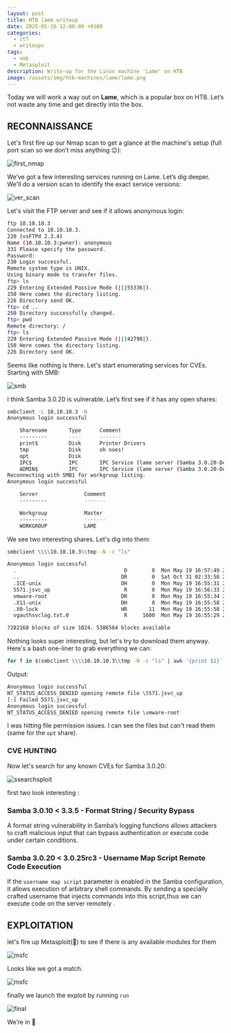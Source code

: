 ```yaml
---
layout: post
title: HTB lame writeup
date: 2025-05-16 12:00:00 +0100
categories:
  - ctf
  - writeups
tags:
  - smb
  - Metasploit
description: Write-up for the Linux machine 'Lame' on HTB
image: /assets/img/htb-machines/lame/lame.png
---
```

Today we will work a way out on **Lame**, which is a popular box on HTB. Let’s not waste any time and get directly into the box.

## RECONNAISSANCE

Let's first fire up our Nmap scan to get a glance at the machine's setup (full port scan so we don’t miss anything 😉):

![first_nmap](/assets/img/htb-machines/lame/nmap_first.png)

We’ve got a few interesting services running on Lame. Let’s dig deeper.  
We'll do a version scan to identify the exact service versions:

![ver_scan](/assets/img/htb-machines/lame/2025-05-19_16-20-15_screenshot.png)

Let's visit the FTP server and see if it allows anonymous login:

```sh
ftp 10.10.10.3                                                                       
Connected to 10.10.10.3.
220 (vsFTPd 2.3.4)
Name (10.10.10.3:pwner): anonymous
331 Please specify the password.
Password: 
230 Login successful.
Remote system type is UNIX.
Using binary mode to transfer files.
ftp> ls
229 Entering Extended Passive Mode (|||55336|).
150 Here comes the directory listing.
226 Directory send OK.
ftp> cd ..
250 Directory successfully changed.
ftp> pwd
Remote directory: /
ftp> ls
229 Entering Extended Passive Mode (|||42798|).
150 Here comes the directory listing.
226 Directory send OK.
```

Seems like nothing is there. Let's start enumerating services for CVEs.  
Starting with SMB:

![smb](/assets/img/htb-machines/lame/smb.png)

I think Samba 3.0.20 is vulnerable. Let’s first see if it has any open shares:
```sh
smbclient -L 10.10.10.3 -N
Anonymous login successful

	Sharename       Type      Comment
	---------       ----      -------
	print$          Disk      Printer Drivers
	tmp             Disk      oh noes!
	opt             Disk      
	IPC$            IPC       IPC Service (lame server (Samba 3.0.20-Debian))
	ADMIN$          IPC       IPC Service (lame server (Samba 3.0.20-Debian))
Reconnecting with SMB1 for workgroup listing.
Anonymous login successful

	Server               Comment
	---------            -------

	Workgroup            Master
	---------            -------
	WORKGROUP            LAME

```

We see two interesting shares. Let's dig into them:
```sh
smbclient \\\\10.10.10.3\\tmp -N -c "ls"

Anonymous login successful
  .                                   D        0  Mon May 19 16:57:49 2025
  ..                                 DR        0  Sat Oct 31 02:33:58 2020
  .ICE-unix                          DH        0  Mon May 19 16:55:31 2025
  5571.jsvc_up                        R        0  Mon May 19 16:56:33 2025
  vmware-root                        DR        0  Mon May 19 16:55:34 2025
  .X11-unix                          DH        0  Mon May 19 16:55:58 2025
  .X0-lock                           HR       11  Mon May 19 16:55:58 2025
  vgauthsvclog.txt.0                  R     1600  Mon May 19 16:55:29 2025

7282168 blocks of size 1024. 5386564 blocks available
```

Nothing looks super interesting, but let's try to download them anyway.  
Here's a bash one-liner to grab everything we can:
```sh
for f in $(smbclient \\\\10.10.10.3\\tmp -N -c "ls" | awk '{print $1}' | grep -vE '^\.$|^\.\.$'); do smbclient \\\\10.10.10.3\\tmp -N -c "lcd /tmp; get \"$f\"" && echo "[+] Got $f" || echo "[-] Failed $f"; done
```

Output:
```sh
Anonymous login successful
NT_STATUS_ACCESS_DENIED opening remote file \5571.jsvc_up
[-] Failed 5571.jsvc_up
Anonymous login successful
NT_STATUS_ACCESS_DENIED opening remote file \vmware-root
```

I was hitting file permission issues. I can see the files but can't read them (same for the `opt` share).
### CVE HUNTING

Now let's search for any known CVEs for Samba 3.0.20:

![ssearchsploit](/assets/img/htb-machines/lame/searchploit.png)

first two look interesting :
### Samba 3.0.10 < 3.3.5 - Format String / Security Bypass

A format string vulnerability in Samba’s logging functions allows attackers to craft malicious input that can bypass authentication or execute code under certain conditions.
### Samba 3.0.20 < 3.0.25rc3 - Username Map Script Remote Code Execution

If the `username map script` parameter is enabled in the Samba configuration, it allows execution of arbitrary shell commands. By sending a specially crafted username that injects commands into this script,thus we can execute code on the server remotely .


## EXPLOITATION

let's fire up Metasploit(🤭) to see if there is any available modules for them

![msfc](/assets/img/htb-machines/lame/msfc.png)

Looks like we got a match.

![msfc](/assets/img/htb-machines/lame/options.png)

finally we launch the exploit by running `run` 

![final](/assets/img/htb-machines/lame/final.png)

We’re in 🚩
